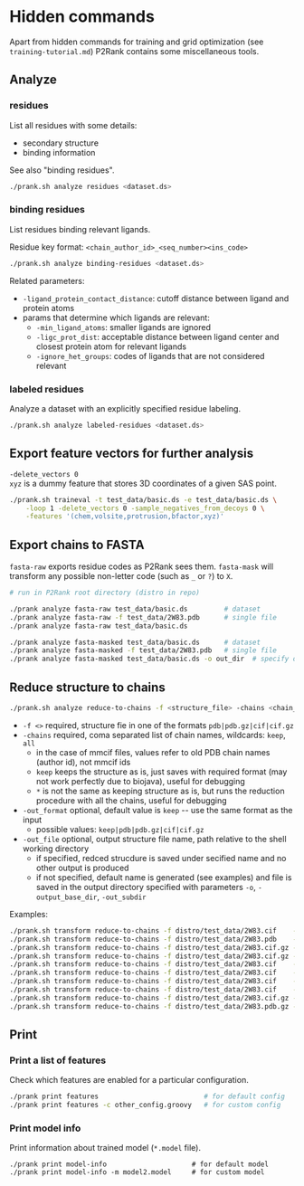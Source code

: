 
# Hidden commands

Apart from hidden commands for training and grid optimization (see `training-tutorial.md`) P2Rank contains some miscellaneous tools. 



## Analyze

### residues

List all residues with some details:
* secondary structure
* binding information

See also "binding residues".

~~~sh
./prank.sh analyze residues <dataset.ds>
~~~


### binding residues

List residues binding relevant ligands.
            
Residue key format: `<chain_author_id>_<seq_number><ins_code>`

~~~sh
./prank.sh analyze binding-residues <dataset.ds>
~~~

Related parameters:
- `-ligand_protein_contact_distance`: cutoff distance between ligand and protein atoms
- params that determine which ligands are relevant:  
  - `-min_ligand_atoms`: smaller ligands are ignored
  - `-ligc_prot_dist`: acceptable distance between ligand center and closest protein atom for relevant ligands
  - `-ignore_het_groups`: codes of ligands that are not considered relevant


### labeled residues

Analyze a dataset with an explicitly specified residue labeling.

~~~sh
./prank.sh analyze labeled-residues <dataset.ds>
~~~


## Export feature vectors for further analysis

`-delete_vectors 0`           
`xyz` is a dummy feature that stores 3D coordinates of a given SAS point.   

~~~sh
./prank.sh traineval -t test_data/basic.ds -e test_data/basic.ds \
    -loop 1 -delete_vectors 0 -sample_negatives_from_decoys 0 \
    -features '(chem,volsite,protrusion,bfactor,xyz)'
~~~


## Export chains to FASTA
                           
`fasta-raw` exports residue codes as P2Rank sees them.
`fasta-mask` will transform any possible non-letter code (such as `_` or `?`) to `X`.

~~~sh
# run in P2Rank root directory (distro in repo)

./prank analyze fasta-raw test_data/basic.ds         # dataset
./prank analyze fasta-raw -f test_data/2W83.pdb      # single file
./prank analyze fasta-raw test_data/basic.ds 

./prank analyze fasta-masked test_data/basic.ds      # dataset
./prank analyze fasta-masked -f test_data/2W83.pdb   # single file
./prank analyze fasta-masked test_data/basic.ds -o out_dir  # specify output directory
~~~
   

## Reduce structure to chains

~~~sh
./prank.sh analyze reduce-to-chains -f <structure_file> -chains <chain_names> -out_format <format_file_extension> -out_file <file_name>
~~~
* `-f <>` required, structure fie in one of the formats `pdb|pdb.gz|cif|cif.gz`
* `-chains` required, coma separated list of chain names, wildcards: `keep`, `all`
  * in the case of mmcif files, values refer to old PDB chain names (author id), not mmcif ids
  * `keep` keeps the structure as is, just saves with required format (may not work perfectly due to biojava), useful for debugging
  * `*` is not the same as keeping structure as is, but runs the reduction procedure with all the chains, useful for debugging
* `-out_format` optional, default value is `keep` -- use the same format as the input 
  * possible values: `keep|pdb|pdb.gz|cif|cif.gz`
* `-out_file` optional, output structure file name, path relative to the shell working directory
  * if specified, redced strucdure is saved under secified name and no other output is produced
  * if not specified, default name is generated (see examples) and file is saved in the output directory specified with parameters `-o`, `-output_base_dir`, `-out_subdir`
     
Examples:
~~~sh
./prank.sh transform reduce-to-chains -f distro/test_data/2W83.cif    -chains A                                                 # output: <out_dir>/2W83_A.cif
./prank.sh transform reduce-to-chains -f distro/test_data/2W83.pdb    -chains A                                                 # output: <out_dir>/2W83_A.pdb
./prank.sh transform reduce-to-chains -f distro/test_data/2W83.cif.gz -chains A,B                                               # output: <out_dir>/2W83_A,B.cif.gz
./prank.sh transform reduce-to-chains -f distro/test_data/2W83.cif.gz -chains A,B  -out_file distro/test_output/2W83_A,B.cif.gz # output: distro/test_output/2W83_A,B.cif.gz
./prank.sh transform reduce-to-chains -f distro/test_data/2W83.cif    -chains keep                                              # output: <out_dir>/2W83.cif
./prank.sh transform reduce-to-chains -f distro/test_data/2W83.cif    -chains keep -out_format pdb.gz                           # output: <out_dir>/2W83.pdb.gz
./prank.sh transform reduce-to-chains -f distro/test_data/2W83.cif    -chains all                                               # output: <out_dir>/2W83_all.cif
./prank.sh transform reduce-to-chains -f distro/test_data/2W83.cif    -chains A    -out_format keep                             # output: <out_dir>/2W83_A.cif
./prank.sh transform reduce-to-chains -f distro/test_data/2W83.cif.gz -chains A    -out_format pdb.gz                           # output: <out_dir>/2W83_A.pdb.gz
./prank.sh transform reduce-to-chains -f distro/test_data/2W83.pdb.gz -chains A,B  -out_format cif                              # output: <out_dir>/2W83_A,B.cif
~~~

## Print
            

### Print a list of features

Check which features are enabled for a particular configuration.

~~~sh
./prank print features                          # for default config
./prank print features -c other_config.groovy   # for custom config
~~~

### Print model info

Print information about trained model (`*.model` file).

~~~
./prank print model-info                     # for default model
./prank print model-info -m model2.model     # for custom model
~~~